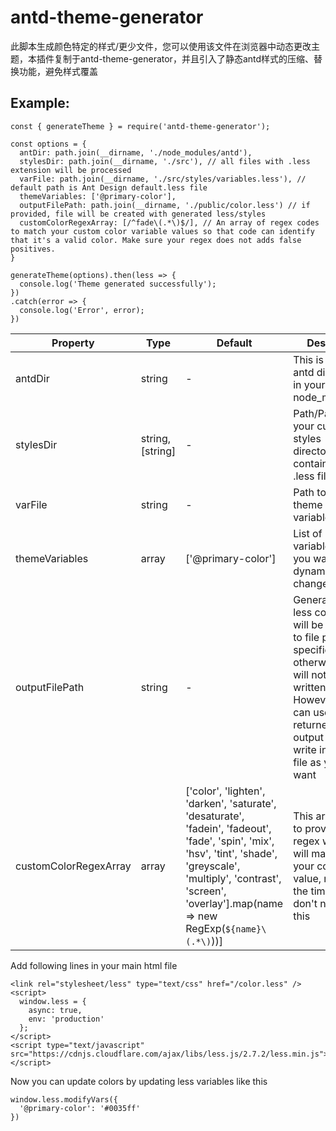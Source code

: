 # antd-theme-generator

此脚本生成颜色特定的样式/更少文件，您可以使用该文件在浏览器中动态更改主题，本插件复制于antd-theme-generator，并且引入了静态antd样式的压缩、替换功能，避免样式覆盖

## Example:

```
const { generateTheme } = require('antd-theme-generator');

const options = {
  antDir: path.join(__dirname, './node_modules/antd'),
  stylesDir: path.join(__dirname, './src'), // all files with .less extension will be processed
  varFile: path.join(__dirname, './src/styles/variables.less'), // default path is Ant Design default.less file
  themeVariables: ['@primary-color'],
  outputFilePath: path.join(__dirname, './public/color.less') // if provided, file will be created with generated less/styles
  customColorRegexArray: [/^fade\(.*\)$/], // An array of regex codes to match your custom color variable values so that code can identify that it's a valid color. Make sure your regex does not adds false positives.
}

generateTheme(options).then(less => {
  console.log('Theme generated successfully');
})
.catch(error => {
  console.log('Error', error);
})
```

| Property | Type | Default | Descript |
| --- | --- | --- | --- |
| antdDir | string | - | This is path to antd directory in your node_modules |
| stylesDir | string, [string] | - | Path/Paths to your custom styles directory containing .less files |
| varFile | string | - | Path to your theme related variables file |
| themeVariables | array | ['@primary-color'] | List of variables that you want to dynamically change |
| outputFilePath | string | - | Generated less content will be written to file path specified otherwise it will not be written. However, you can use returned output and write in any file as you want |
| customColorRegexArray | array | ['color', 'lighten', 'darken', 'saturate', 'desaturate', 'fadein', 'fadeout', 'fade', 'spin', 'mix', 'hsv', 'tint', 'shade', 'greyscale', 'multiply', 'contrast', 'screen', 'overlay'].map(name => new RegExp(`${name}\(.*\)`))] | This array is to provide regex which will match your color value, most of the time you don't need this |


Add following lines in your main html file

```
<link rel="stylesheet/less" type="text/css" href="/color.less" />
<script>
  window.less = {
    async: true,
    env: 'production'
  };
</script>
<script type="text/javascript" src="https://cdnjs.cloudflare.com/ajax/libs/less.js/2.7.2/less.min.js"></script>
```

Now you can update colors by updating less variables like this

```
window.less.modifyVars({
  '@primary-color': '#0035ff'
})
```
